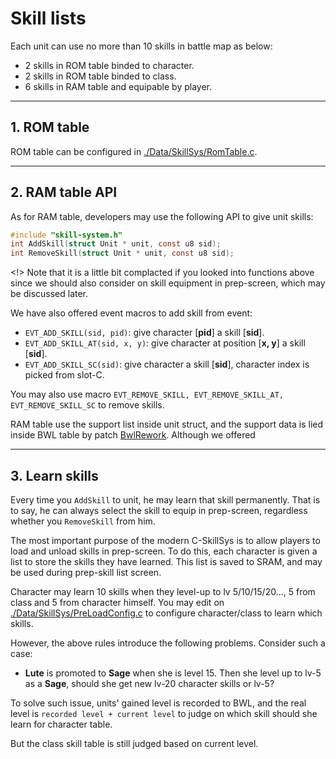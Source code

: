 # Skill lists

Each unit can use no more than 10 skills in battle map as below:

- 2 skills in ROM table binded to character.
- 2 skills in ROM table binded to class.
- 6 skills in RAM table and equipable by player.

---
## 1. ROM table

ROM table can be configured in [./Data/SkillSys/RomTable.c](../Data/SkillSys/RomTable.c).

---
## 2. RAM table API

As for RAM table, developers may use the following API to give unit skills:

```C
#include "skill-system.h"
int AddSkill(struct Unit * unit, const u8 sid);
int RemoveSkill(struct Unit * unit, const u8 sid);
```

<!> Note that it is a little bit complacted if you looked into functions above since we should also consider on skill equipment in prep-screen, which may be discussed later.

We have also offered event macros to add skill from event:

- `EVT_ADD_SKILL(sid, pid)`: give character [**pid**] a skill [**sid**].
- `EVT_ADD_SKILL_AT(sid, x, y)`: give character at position [**x, y**] a skill [**sid**].
- `EVT_ADD_SKILL_SC(sid)`: give character a skill [**sid**], character index is picked from slot-C.

You may also use macro `EVT_REMOVE_SKILL, EVT_REMOVE_SKILL_AT, EVT_REMOVE_SKILL_SC` to remove skills.

RAM table use the support list inside unit struct, and the support data is lied inside BWL table by patch [BwlRework](../Wizardry//BwlRework/BwlRework.event). Although we offered

---
## 3. Learn skills

Every time you `AddSkill` to unit, he may learn that skill permanently. That is to say, he can always select the skill to equip in prep-screen, regardless whether you `RemoveSkill` from him. 

The most important purpose of the modern C-SkillSys is to allow players to load and unload skills in prep-screen. To do this, each character is given a list to store the skills they have learned. This list is saved to SRAM, and may be used during prep-skill list screen.

Character may learn 10 skills when they level-up to lv 5/10/15/20..., 5 from class and 5 from character himself. You may edit on [./Data/SkillSys/PreLoadConfig.c](../Data/SkillSys/PreLoadConfig.c) to configure character/class to learn which skills.

However, the above rules introduce the following problems. Consider such a case:

- **Lute** is promoted to **Sage** when she is level 15. Then she level up to lv-5 as a **Sage**, should she get new lv-20 character skills or lv-5?

To solve such issue, units' gained level is recorded to BWL, and the real level is `recorded level + current level` to judge on which skill should she learn for character table.

But the class skill table is still judged based on current level.
